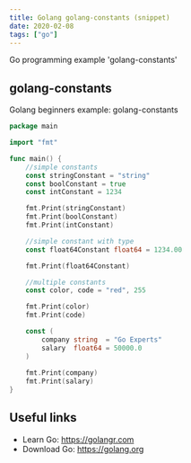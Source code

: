 ```yaml
---
title: Golang golang-constants (snippet)
date: 2020-02-08
tags: ["go"]
---
```

Go programming example 'golang-constants'


## golang-constants

Golang beginners example: golang-constants

```go
package main

import "fmt"

func main() {
	//simple constants
	const stringConstant = "string"
	const boolConstant = true
	const intConstant = 1234

	fmt.Print(stringConstant)
	fmt.Print(boolConstant)
	fmt.Print(intConstant)

	//simple constant with type
	const float64Constant float64 = 1234.00

	fmt.Print(float64Constant)

	//multiple constants
	const color, code = "red", 255

	fmt.Print(color)
	fmt.Print(code)

	const (
		company string  = "Go Experts"
		salary  float64 = 50000.0
	)
	
	fmt.Print(company)
	fmt.Print(salary)
}

```

## Useful links

- Learn Go: https://golangr.com
- Download Go: https://golang.org
